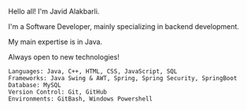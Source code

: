 Hello all! I'm Javid Alakbarli.

I'm a Software Developer, mainly specializing in backend development.

My main expertise is in Java.

Always open to new technologies!  

`Languages: Java, C++, HTML, CSS, JavaScript, SQL` <br/>
`Frameworks: Java Swing & AWT, Spring, Spring Security, SpringBoot` <br/>
`Database: MySQL` <br/>
`Version Control: Git, GitHub` <br/>
`Environments: GitBash, Windows Powershell` <br/>


